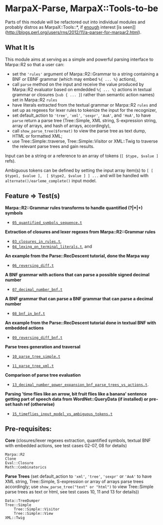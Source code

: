 MarpaX-Parse, MarpaX::Tools-to-be
=================================

Parts of this module will be refactored out into individual modules and probably distros as MarpaX::Tools::*, if [enough](http://blogs.perl.org/users/rns/2012/11/a-lexer-for-marpar2.html) interest [is seen]](http://blogs.perl.org/users/rns/2012/11/a-parser-for-marpar2.html).

What It Is
----------

This module aims at serving as a simple and powerful parsing interface to Marpa::R2 so that a user can:

* set the `'rules'` argument of Marpa::R2::Grammar to a string containing a BNF or EBNF grammar (which may embed `%{ ... %}` actions), 
* call `parse` method on the input and receive the value produced by Marpa::R2 evaluator based on emdedded `%{ ... %}` actions in textual grammar or closures (`sub { ... }`) rather than semantic action names) set in Marpa::R2 `rules`
* have literals extracted from the textual grammar or Marpa::R2 `rules` and set up as regexes  for lexer rules to tokenize the input for the recognizer, 
* set default_action to `'tree'`, `'xml'`, `'sexpr'`, `'AoA'`, and `'HoA'`, to have `parse` return a parse tree (Tree::Simple, XML string, S-expression string, array of arrays, and hash of arrays, accordingly), 
* call `show_parse_tree($format)` to view the parse tree as text dump, HTML or formatted XML;
* use Tree::Simple::traverse, Tree::Simple::Visitor or XML::Twig to traverse the relevant parse trees and gain results.

Input can be a string or a reference to an array of tokens (`[ $type, $value ]` refs). 

Ambiguous tokens can be defined by setting the input array item(s) to 
`[ [ $type1, $value ],  [ $type2, $value ] ] ...` and will be handled with 
`alternate()/earleme_complete()` input model.

Feature => Test(s)
------------------

**Marpa::R2::Grammar rules transforms to handle quantified (?|*|+) symbols**

-	[`05_quantified_symbols_sequence.t`](https://github.com/rns/MarpaX-Parse/blob/master/t/05_quantified_symbols_sequence.t)

**Extraction of closures and lexer regexes from Marpa::R2::Grammar rules**

-	[`03_closures_in_rules.t`](https://github.com/rns/MarpaX-Parse/blob/master/t/03_closures_in_rules.t),
-	[`04_lexing_on_terminal_literals.t`](https://github.com/rns/MarpaX-Parse/blob/master/t/04_lexing_on_terminal_literals.t), and

**An example from the Parse::RecDescent tutorial, done the Marpa way**

-	[`06_reversing_diff.t`](https://github.com/rns/MarpaX-Parse/blob/master/t/06_reversing_diff.t)

**A BNF grammar with actions that can parse a possible signed decimal number**

-	[`07_decimal_number_bnf.t`](https://github.com/rns/MarpaX-Parse/blob/master/t/07_decimal_number_bnf.t)

**A BNF grammar that can parse a BNF grammar that can parse a decimal number**

-	[`08_bnf_in_bnf.t`](https://github.com/rns/MarpaX-Parse/blob/master/t/08_bnf_in_bnf.t)

**An example from the Parse::RecDescent tutorial done in textual BNF with embedded actions**

-	[`09_reversing_diff_bnf.t`](https://github.com/rns/MarpaX-Parse/blob/master/t/09_reversing_diff_bnf.t)

**Parse trees generation and traversal**

-	[`10_parse_tree_simple.t`](https://github.com/rns/MarpaX-Parse/blob/master/t/10_parse_tree_simple.t)

-	[`11_parse_tree_xml.t`](https://github.com/rns/MarpaX-Parse/blob/master/t/11_parse_tree_xml.t)

**Comparison of parse tree evaluation**

-	[`13_decimal_number_power_expansion_bnf_parse_trees_vs_actions.t`](https://github.com/rns/MarpaX-Parse/blob/master/t/13_decimal_number_power_expansion_bnf_parse_trees_vs_actions.t).

**Parsing 'time flies like an arrow, bit fruit flies like a banana' sentence getting part of speech data from WordNet::QueryData (if installed) or pre-set hash ref (otherwise)**

-	[`15_timeflies_input_model_vs_ambiguous_tokens.t`](https://github.com/rns/MarpaX-Parse/blob/master/t/15_timeflies_input_model_vs_ambiguous_tokens.t)

Pre-requisites:
---------------

**Core** (closures/lexer regexes extraction, quantified symbols, textual BNF with embedded actions, see test cases 02-07, 08 for details)

	Marpa::R2
	Clone
	Eval::Closure
	Math::Combinatorics

**Parse Trees** (set default_action to `'xml'`, `'tree'`, `'sexpr'` or `'AoA'` to have XML string, Tree::Simple, S-expression or array of arrays parse trees accordingly; use `show_parse_tree("text" or "html")` to view Tree::Simple parse trees as text or html, see test cases 10, 11 and 13 for details))

	Data::TreeDumper
	Tree::Simple
		Tree::Simple::Visitor
		Tree::Simple::View
	XML::Twig
